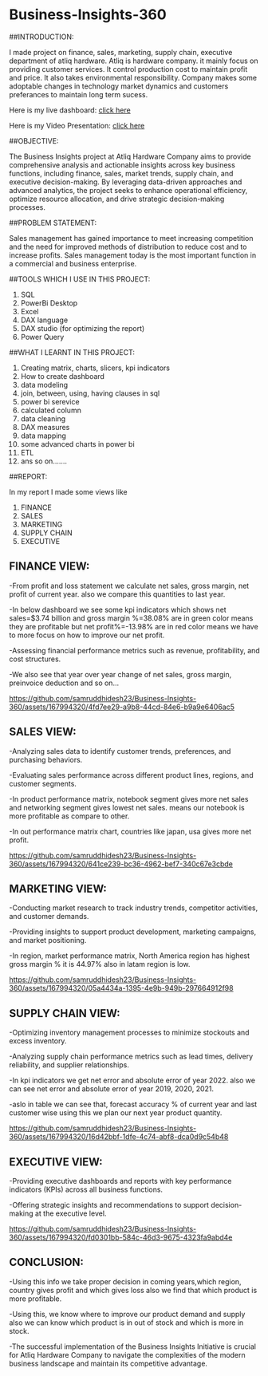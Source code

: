 # Business-Insights-360

##INTRODUCTION:
             
I made project on finance, sales, marketing, supply chain, executive department of atliq hardware. Atliq is hardware company. it mainly focus on providing customer services.
It control production cost to maintain profit and price. It also takes environmental responsibility. Company makes some adoptable changes in technology market dynamics and customers preferances to maintain long term sucess.

Here is my live dashboard: [click here](https://app.powerbi.com/view?r=eyJrIjoiMDMzMzI5NWEtMzBhMS00YjhlLWJjODctMDQ5ZjUwMjBlMmFlIiwidCI6ImM2ZTU0OWIzLTVmNDUtNDAzMi1hYWU5LWQ0MjQ0ZGM1YjJjNCJ9)

Here is my Video Presentation: [click here](https://youtu.be/Ausznhk549w)

##OBJECTIVE:

The Business Insights project at Atliq Hardware Company aims to provide comprehensive analysis and actionable insights across key business functions, including finance, sales, market trends, supply chain, and executive decision-making. By leveraging data-driven approaches and advanced analytics, the project seeks to enhance operational efficiency, optimize resource allocation, and drive strategic decision-making processes.

##PROBLEM STATEMENT:

Sales management has gained importance to meet increasing competition and the need for improved methods of distribution to reduce cost and to increase profits. Sales management today is the most important function in a commercial and business enterprise.

##TOOLS WHICH I USE IN THIS PROJECT:
1. SQL
2. PowerBi Desktop
3. Excel
4. DAX language
5. DAX studio (for optimizing the report)
6. Power Query

##WHAT I LEARNT IN THIS PROJECT:
1. Creating matrix, charts, slicers, kpi indicators
2. How to create dashboard
3. data modeling
4. join, between, using, having clauses in sql
5. power bi serevice
6. calculated column
7. data cleaning
8. DAX measures
9. data mapping
10. some advanced charts in power bi
11. ETL
12. ans so on.......

##REPORT:

In my report I made some views like
1. FINANCE
2. SALES
3. MARKETING
4. SUPPLY CHAIN
5. EXECUTIVE


## FINANCE VIEW:
   
 -From profit and loss statement we calculate net sales, gross margin, net profit of current year. also we compare this quantities to last year.
 
 -In below dashboard we see some kpi indicators which shows net sales=$3.74 billion and gross margin %=38.08% are in green color means they are profitable but net profit%=-13.98% are in 
  red color means we have to more focus on how to improve our net profit.

 -Assessing financial performance metrics such as revenue, profitability, and cost structures.

 -We also see that year over year change of net sales, gross margin, preinvoice deduction and so on...



https://github.com/samruddhidesh23/Business-Insights-360/assets/167994320/4fd7ee29-a9b8-44cd-84e6-b9a9e6406ac5


## SALES VIEW:

-Analyzing sales data to identify customer trends, preferences, and purchasing behaviors.

-Evaluating sales performance across different product lines, regions, and customer segments.

-In product performance matrix, notebook segment gives more net sales and networking segment gives lowest net sales. means our notebook is more profitable as compare to other.

-In out performance matrix chart, countries like japan, usa gives more net profit.



https://github.com/samruddhidesh23/Business-Insights-360/assets/167994320/641ce239-bc36-4962-bef7-340c67e3cbde



## MARKETING VIEW:

-Conducting market research to track industry trends, competitor activities, and customer demands.

-Providing insights to support product development, marketing campaigns, and market positioning.

-In region, market performance matrix, North America region has highest gross margin % it is 44.97% also in latam region is low.








https://github.com/samruddhidesh23/Business-Insights-360/assets/167994320/05a4434a-1395-4e9b-949b-297664912f98








## SUPPLY CHAIN VIEW:

-Optimizing inventory management processes to minimize stockouts and excess inventory.

-Analyzing supply chain performance metrics such as lead times, delivery reliability, and supplier relationships.

-In kpi indicators we get net error and absolute error of year 2022. also we can see net error and absolute error of year 2019, 2020, 2021.

-aslo in table we can see that, forecast accuracy % of current year and last customer wise using this we plan our next year product quantity.




https://github.com/samruddhidesh23/Business-Insights-360/assets/167994320/16d42bbf-1dfe-4c74-abf8-dca0d9c54b48




## EXECUTIVE VIEW:

-Providing executive dashboards and reports with key performance indicators (KPIs) across all business functions.

-Offering strategic insights and recommendations to support decision-making at the executive level.





https://github.com/samruddhidesh23/Business-Insights-360/assets/167994320/fd0301bb-584c-46d3-9675-4323fa9abd4e


## CONCLUSION:

-Using this info we take proper decision in coming years,which region, country gives profit and which gives loss also we find that which product is more profitable.

-Using this, we know where to improve our product demand and supply also we can know which product is in out of stock and which is more in stock.

-The successful implementation of the Business Insights Initiative is crucial for Atliq Hardware Company to navigate the complexities of the modern business landscape and maintain its competitive advantage.






